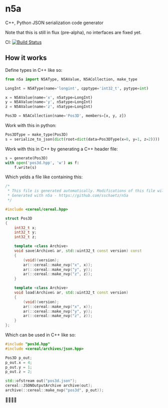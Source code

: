 # n5a
C++, Python JSON serialization code generator

Note that this is still in flux (pre-alpha), no interfaces are fixed yet.

CI:
[![Build Status](https://travis-ci.org/sschaetz/n5a.svg?branch=master)](https://travis-ci.org/sschaetz/n5a)


## How it works

Define types in C++ like so:

```python
from n5a import N5AType, N5AValue, N5ACollection, make_type

LongInt = N5AType(name='longint', cpptype='int32_t', pytype=int)

x = N5AValue(name='x', n5atype=LongInt)
y = N5AValue(name='y', n5atype=LongInt)
z = N5AValue(name='z', n5atype=LongInt)

Pos3D = N5ACollection(name='Pos3D', members=[x, y, z])
```

Work with this in python:

```python
Pos3DType = make_type(Pos3D)
s = serialize_to_json(dict(root=dict(data=Pos3DType(x=0, y=1, z=2))))
```

Work with this in C++ by generating a C++ header file:

```python
s = generate(Pos3D)
with open('pos3d.hpp', 'w') as f:
    f.write(s)
```

Which yelds a file like containing this:

```cpp
/*
 * This file is generated automatically. Modifications of this file will be overwritten.
 * Generated with n5a - https://github.com/sschaetz/n5a
 */

#include <cereal/cereal.hpp>

struct Pos3D
{
	int32_t x;
	int32_t y;
	int32_t z;

	template <class Archive>
	void save(Archive& ar, std::uint32_t const version) const
	{
		(void)(version);
		ar(::cereal::make_nvp("x", x));
		ar(::cereal::make_nvp("y", y));
		ar(::cereal::make_nvp("z", z));
	}

	template <class Archive>
	void load(Archive& ar, std::uint32_t const version)
	{
		(void)(version);
		ar(::cereal::make_nvp("x", x));
		ar(::cereal::make_nvp("y", y));
		ar(::cereal::make_nvp("z", z));
	}
};
```

Which can be used in C++ like so:

```cpp
#include "pos3d.hpp"
#include <cereal/archives/json.hpp>

Pos3D p_out;
p_out.x = 4;
p_out.y = 1;
p_out.z = 2;

std::ofstream out("pos3d.json");
cereal::JSONOutputArchive archive(out);
archive(::cereal::make_nvp("pos3d", p_out));
```

:tada::tada::tada::tada:
